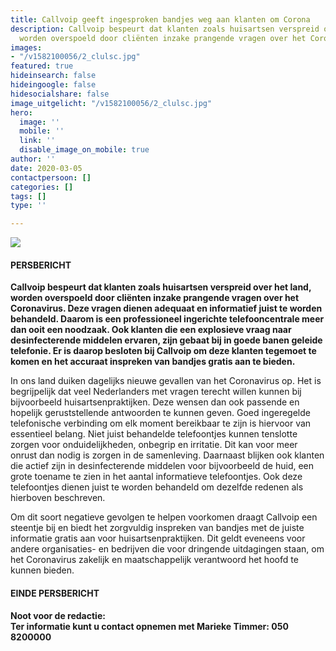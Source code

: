 ```yaml
---
title: Callvoip geeft ingesproken bandjes weg aan klanten om Corona
description: Callvoip bespeurt dat klanten zoals huisartsen verspreid over het land,
  worden overspoeld door cliënten inzake prangende vragen over het Coronavirus.
images:
- "/v1582100056/2_clulsc.jpg"
featured: true
hideinsearch: false
hideingoogle: false
hidesocialshare: false
image_uitgelicht: "/v1582100056/2_clulsc.jpg"
hero:
  image: ''
  mobile: ''
  link: ''
  disable_image_on_mobile: true
author: ''
date: 2020-03-05
contactpersoon: []
categories: []
tags: []
type: ''

---
```

![](https://res.cloudinary.com/callvoip/image/upload/v1562335206/2_clulsc.jpg)

#### PERSBERICHT

**Callvoip bespeurt dat klanten zoals huisartsen verspreid over het land, worden overspoeld door cliënten inzake prangende vragen over het Coronavirus. Deze vragen dienen adequaat en informatief juist te worden behandeld. Daarom is een professioneel ingerichte telefooncentrale meer dan ooit een noodzaak. Ook klanten die een explosieve vraag naar desinfecterende middelen ervaren, zijn gebaat bij in goede banen geleide telefonie. Er is daarop besloten bij Callvoip om deze klanten tegemoet te komen en het accuraat inspreken van bandjes gratis aan te bieden.**

In ons land duiken dagelijks nieuwe gevallen van het Coronavirus op. Het is begrijpelijk dat veel Nederlanders met vragen terecht willen kunnen bij bijvoorbeeld huisartsenpraktijken. Deze wensen dan ook passende en hopelijk geruststellende antwoorden te kunnen geven. Goed ingeregelde telefonische verbinding om elk moment bereikbaar te zijn is hiervoor van essentieel belang. Niet juist behandelde telefoontjes kunnen tenslotte zorgen voor onduidelijkheden, onbegrip en irritatie. Dit kan voor meer onrust dan nodig is zorgen in de samenleving. Daarnaast blijken ook klanten die actief zijn in desinfecterende middelen voor bijvoorbeeld de huid, een grote toename te zien in het aantal informatieve telefoontjes. Ook deze telefoontjes dienen juist te worden behandeld om dezelfde redenen als hierboven beschreven.

Om dit soort negatieve gevolgen te helpen voorkomen draagt Callvoip een steentje bij en biedt het zorgvuldig inspreken van bandjes met de juiste informatie gratis aan voor huisartsenpraktijken. Dit geldt eveneens voor andere organisaties- en bedrijven die voor dringende uitdagingen staan, om het Coronavirus zakelijk en maatschappelijk verantwoord het hoofd te kunnen bieden.

#### EINDE PERSBERICHT

**Noot voor de redactie:   
Ter informatie kunt u contact opnemen met Marieke Timmer: 050 8200000**
